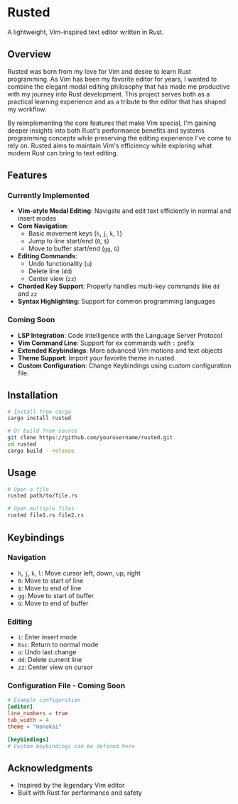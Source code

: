# Rusted

A lightweight, Vim-inspired text editor written in Rust.

## Overview

Rusted was born from my love for Vim and desire to learn Rust programming. As Vim has been my favorite editor for years, I wanted to combine the elegant modal editing philosophy that has made me productive with my journey into Rust development. This project serves both as a practical learning experience and as a tribute to the editor that has shaped my workflow.

By reimplementing the core features that make Vim special, I'm gaining deeper insights into both Rust's performance benefits and systems programming concepts while preserving the editing experience I've come to rely on. Rusted aims to maintain Vim's efficiency while exploring what modern Rust can bring to text editing.

## Features

### Currently Implemented

- **Vim-style Modal Editing**: Navigate and edit text efficiently in normal and insert modes
- **Core Navigation**: 
  - Basic movement keys (`h`, `j`, `k`, `l`)
  - Jump to line start/end (`0`, `$`)
  - Move to buffer start/end (`gg`, `G`)
- **Editing Commands**:
  - Undo functionality (`u`)
  - Delete line (`dd`)
  - Center view (`zz`) 
- **Chorded Key Support**: Properly handles multi-key commands like `dd` and `zz`
- **Syntax Highlighting**: Support for common programming languages

### Coming Soon

- **LSP Integration**: Code intelligence with the Language Server Protocol
- **Vim Command Line**: Support for ex commands with `:` prefix
- **Extended Keybindings**: More advanced Vim motions and text objects
- **Theme Support**: Import your favorite theme in rusted.
- **Custom Configuration**: Change Keybindings using custom configuration file.

## Installation

```bash
# Install from cargo
cargo install rusted

# Or build from source
git clone https://github.com/yourusername/rusted.git
cd rusted
cargo build --release
```

## Usage

```bash
# Open a file
rusted path/to/file.rs

# Open multiple files
rusted file1.rs file2.rs
```

## Keybindings

### Navigation
- `h`, `j`, `k`, `l`: Move cursor left, down, up, right
- `0`: Move to start of line
- `$`: Move to end of line
- `gg`: Move to start of buffer
- `G`: Move to end of buffer

### Editing
- `i`: Enter insert mode
- `Esc`: Return to normal mode
- `u`: Undo last change
- `dd`: Delete current line
- `zz`: Center view on cursor


### Configuration File - Coming Soon
```toml
# Example configuration
[editor]
line_numbers = true
tab_width = 4
theme = "monokai"

[keybindings]
# Custom keybindings can be defined here
```

## Acknowledgments

- Inspired by the legendary Vim editor
- Built with Rust for performance and safety
